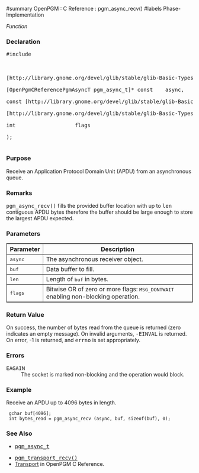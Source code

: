 ﻿#summary OpenPGM : C Reference : pgm\_async\_recv()
#labels Phase-Implementation

_Function_
### Declaration ###
<pre>
#include <pgm/pgm.h><br>
<br>
[http://library.gnome.org/devel/glib/stable/glib-Basic-Types.html#gssize gssize] *pgm_async_recv* (<br>
[OpenPgmCReferencePgmAsyncT pgm_async_t]* const    async,<br>
const [http://library.gnome.org/devel/glib/stable/glib-Basic-Types.html#gpointer gpointer]        buf,<br>
[http://library.gnome.org/devel/glib/stable/glib-Basic-Types.html#gsize gsize]                 len,<br>
int                   flags<br>
);<br>
</pre>

### Purpose ###
Receive an Application Protocol Domain Unit (APDU) from an asynchronous queue.

### Remarks ###
<tt>pgm_async_recv()</tt> fills the provided buffer location with up to <tt>len</tt> contiguous APDU bytes  therefore the buffer should be large enough to store the largest APDU expected.

### Parameters ###

<table cellpadding='5' border='1' cellspacing='0'>
<tr>
<th>Parameter</th>
<th>Description</th>
</tr>
<tr>
<td><tt>async</tt></td>
<td>The asynchronous receiver object.</td>
</tr><tr>
<td><tt>buf</tt></td>
<td>Data buffer to fill.</td>
</tr><tr>
<td><tt>len</tt></td>
<td>Length of <tt>buf</tt> in bytes.</td>
</tr><tr>
<td><tt>flags</tt></td>
<td>Bitwise OR of zero or more flags: <tt>MSG_DONTWAIT</tt> enabling non-blocking operation.</td>
</tr>
</table>


### Return Value ###
On success, the number of bytes read from the queue is returned (zero indicates an empty message).  On invalid arguments, <tt>-EINVAL</tt> is returned.  On error, -1 is returned, and <tt>errno</tt> is set appropriately.

### Errors ###
<dl><dt><tt>EAGAIN</tt></dt><dd>The socket is marked non-blocking and the operation would block.<br>
</dd></dl>

### Example ###
Receive an APDU up to 4096 bytes in length.

```
 gchar buf[4096];
 int bytes_read = pgm_async_recv (async, buf, sizeof(buf), 0);
```

### See Also ###
  * <tt><a href='OpenPgmCReferencePgmAsyncT.md'>pgm_async_t</a></tt><br>
<ul><li><tt><a href='OpenPgmCReferencePgmTransportRecv.md'>pgm_transport_recv()</a></tt><br>
</li><li><a href='OpenPgmCReferenceTransport.md'>Transport</a> in OpenPGM C Reference.</li></ul>
